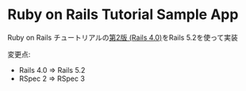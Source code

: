 # Ruby on Rails Tutorial Sample App

Ruby on Rails チュートリアルの[第2版 (Rails 4.0)](https://railstutorial.jp/?version=4.0)をRails 5.2を使って実装

変更点:

  * Rails 4.0 => Rails 5.2
  * RSpec 2 => RSpec 3
